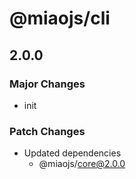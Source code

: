 # @miaojs/cli

## 2.0.0

### Major Changes

-   init

### Patch Changes

-   Updated dependencies
    -   @miaojs/core@2.0.0
